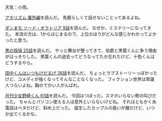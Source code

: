 天気：小雨。

[アホリズム 番外編](http://www.ganganonline.com/viewer/pc/comic/aphorism/sp150226/_SWF_Window.html)を読んだ。
馬鹿らしくて話せないことってあるよね。

[ダンまち ソード・オラトリア 9話](http://www.ganganonline.com/viewer/pc/comic/ais/009/_SWF_Window.html)を読んだ。
なぜか、ミステリーになってきた。
本流の方は、1からはじまるので、上位のほうがどんな感じかわかってよかったと思う。

[黒の探偵 25話](http://www.ganganonline.com/viewer/pc/comic/tantei/025/_SWF_Window.html)を読んだ。
やっと舞台が整ってきて、伯爵と黒葉くんに争う理由がはっきりした。
黒葉くんの過去ってどうなってたか忘れたけど、十色くんはどうするやら。

[田中くんはいつもけだるげ 38話](http://www.ganganonline.com/viewer/pc/comic/tanakakun/038/_SWF_Window.html)を読んだ。
ちょっとラブストーリーっぽかったけど、コメディが強くなってそんなことなくなった。
フィクション世界は常識人つらいよね。胸のでかい人がんばれ。

[月刊少女野崎くん 61話](http://www.ganganonline.com/viewer/pc/comic/nozaki/061/_SWF_Window.html)を読んだ。
今回はつぼった。スマホいらない勢の叫びだった。
ちゃんとパソコン使える人は意外といらないけどね。
それはともかく糸電話はベタだけど、斜め上だった。
誕生したカップルの扱いが雑だけど、いつか出てくるかな。
